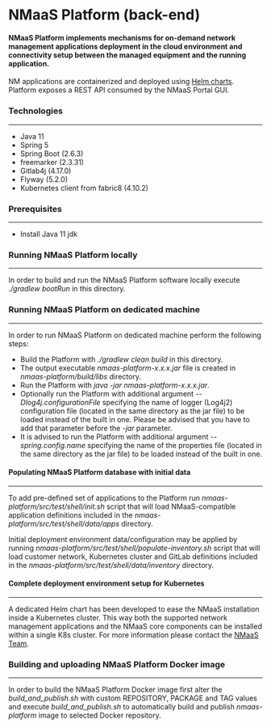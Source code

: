 # NMaaS Platform (back-end)

#### NMaaS Platform implements mechanisms for on-demand network management applications deployment in the cloud environment and connectivity setup between the managed equipment and the running application.

NM applications are containerized and deployed using [Helm charts](https://helm.sh/).
Platform exposes a REST API consumed by the NMaaS Portal GUI.

### Technologies
---
 * Java 11
 * Spring 5
 * Spring Boot (2.6.3)
 * freemarker (2.3.31)
 * Gitlab4j (4.17.0)
 * Flyway (5.2.0)
 * Kubernetes client from fabric8 (4.10.2)

### Prerequisites
---
  + Install Java 11 jdk

### Running NMaaS Platform locally
---
  In order to build and run the NMaaS Platform software locally execute *./gradlew bootRun* in this directory.

### Running NMaaS Platform on dedicated machine
---
  In order to run NMaaS Platform on dedicated machine perform the following steps:
  + Build the Platform with *./gradlew clean build* in this directory.
  + The output executable *nmaas-platform-x.x.x.jar* file is created in *nmaas-platform/build/libs* directory.
  + Run the Platform with *java -jar nmaas-platform-x.x.x.jar*.
  + Optionally run the Platform with additional argument *--Dlog4j.configurationFile* specifying the name of logger (Log4j2) configuration file (located in the same directory as the jar file) to be loaded instead of the built in one. Please be advised that you have to add that parameter before the *-jar* parameter.
  + It is advised to run the Platform with additional argument *--spring.config.name* specifying the name of the properties file (located in the same directory as the jar file) to be loaded instead of the built in one.

#### Populating NMaaS Platform database with initial data
---
To add pre-defined set of applications to the Platform run *nmaas-platform/src/test/shell/init.sh* script that will load NMaaS-compatible application definitions included in the *nmaas-platform/src/test/shell/data/apps* directory.

Initial deployment environment data/configuration may be applied by running *nmaas-platform/src/test/shell/populate-inventory.sh* script that will load customer network, Kubernetes cluster and GitLab definitions included in the *nmaas-platform/src/test/shell/data/inventory* directory.

#### Complete deployment environment setup for Kubernetes
---
A dedicated Helm chart has been developed to ease the NMaaS installation inside a Kubernetes cluster.
This way both the supported network management applications and the NMaaS core components can be installed within a single K8s cluster.
For more information please contact the [NMaaS Team](mailto:nmaas-team@lists.geant.org).

### Building and uploading NMaaS Platform Docker image
---
In order to build the NMaaS Platform Docker image first alter the *build_and_publish.sh* with custom REPOSITORY, PACKAGE and TAG values and execute *build_and_publish.sh* to automatically build and publish *nmaas-platform* image to selected Docker repository.
